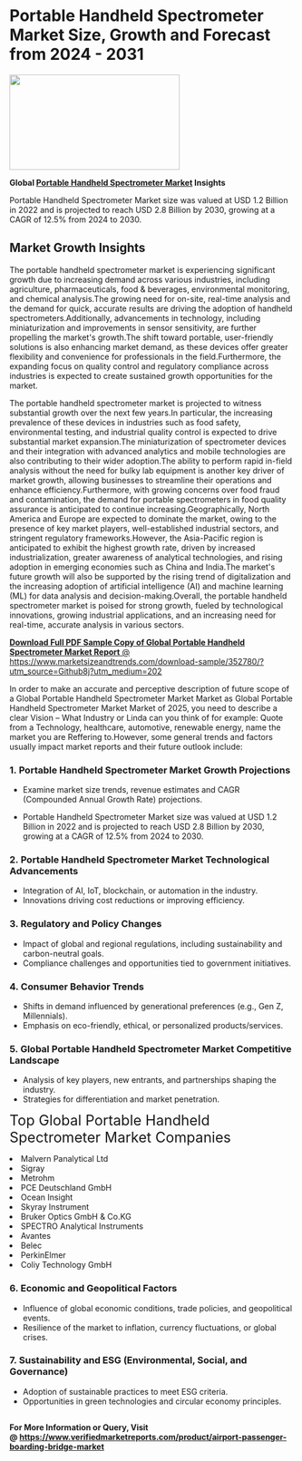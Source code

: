 <H1>Portable Handheld Spectrometer Market Size, Growth and Forecast from 2024 - 2031</H1><img class="aligncenter size-medium wp-image-584254" src="https://thirdeyenews.in/wp-content/uploads/2024/09/Global-Market-Research-300x168.jpeg" alt="" width="300" height="168" /><p><strong>Global&nbsp;<a href="https://www.marketsizeandtrends.com/download-sample/352780/?utm_source=Github8j?utm_medium=202">Portable Handheld Spectrometer Market</a> Insights</strong></p><p>Portable Handheld Spectrometer Market size was valued at USD 1.2 Billion in 2022 and is projected to reach USD 2.8 Billion by 2030, growing at a CAGR of 12.5% from 2024 to 2030.</p><p><h2>Market Growth Insights</h2> <p>The portable handheld spectrometer market is experiencing significant growth due to increasing demand across various industries, including agriculture, pharmaceuticals, food & beverages, environmental monitoring, and chemical analysis.The growing need for on-site, real-time analysis and the demand for quick, accurate results are driving the adoption of handheld spectrometers.Additionally, advancements in technology, including miniaturization and improvements in sensor sensitivity, are further propelling the market's growth.The shift toward portable, user-friendly solutions is also enhancing market demand, as these devices offer greater flexibility and convenience for professionals in the field.Furthermore, the expanding focus on quality control and regulatory compliance across industries is expected to create sustained growth opportunities for the market.</p> <p><a href="sample-link" target="_blank"></a></p> <p>The portable handheld spectrometer market is projected to witness substantial growth over the next few years.In particular, the increasing prevalence of these devices in industries such as food safety, environmental testing, and industrial quality control is expected to drive substantial market expansion.The miniaturization of spectrometer devices and their integration with advanced analytics and mobile technologies are also contributing to their wider adoption.The ability to perform rapid in-field analysis without the need for bulky lab equipment is another key driver of market growth, allowing businesses to streamline their operations and enhance efficiency.Furthermore, with growing concerns over food fraud and contamination, the demand for portable spectrometers in food quality assurance is anticipated to continue increasing.Geographically, North America and Europe are expected to dominate the market, owing to the presence of key market players, well-established industrial sectors, and stringent regulatory frameworks.However, the Asia-Pacific region is anticipated to exhibit the highest growth rate, driven by increased industrialization, greater awareness of analytical technologies, and rising adoption in emerging economies such as China and India.The market's future growth will also be supported by the rising trend of digitalization and the increasing adoption of artificial intelligence (AI) and machine learning (ML) for data analysis and decision-making.Overall, the portable handheld spectrometer market is poised for strong growth, fueled by technological innovations, growing industrial applications, and an increasing need for real-time, accurate analysis in various sectors.</p> <p><a href="get-more-link" target="_blank"></p><p><span class=""><strong>Download Full PDF Sample Copy of Global Portable Handheld Spectrometer Market Report</strong> @ <a href="https://www.marketsizeandtrends.com/download-sample/352780/?utm_source=Github8j?utm_medium=202" target="_blank">https://www.marketsizeandtrends.com/download-sample/352780/?utm_source=Github8j?utm_medium=202</a></span></p><p>In order to make an accurate and perceptive description of future scope of a Global&nbsp;Portable Handheld Spectrometer Market Market as Global&nbsp;Portable Handheld Spectrometer Market Market of 2025, you need to describe a clear Vision &ndash; What Industry or Linda can you think of for example: Quote from a Technology, healthcare, automotive, renewable energy, name the market you are Reffering to.However, some general trends and factors usually impact market reports and their future outlook include:</p><h3>1.&nbsp;<strong>Portable Handheld Spectrometer Market Growth Projections</strong></h3><ul><li>Examine market size trends, revenue estimates and CAGR (Compounded Annual Growth Rate) projections.</li><li><p>Portable Handheld Spectrometer Market size was valued at USD 1.2 Billion in 2022 and is projected to reach USD 2.8 Billion by 2030, growing at a CAGR of 12.5% from 2024 to 2030.</p></li></ul><h3>2.&nbsp;<strong>Portable Handheld Spectrometer Market Technological Advancements</strong></h3><ul><li>Integration of AI, IoT, blockchain, or automation in the industry.</li><li>Innovations driving cost reductions or improving efficiency.</li></ul><h3>3.&nbsp;<strong>Regulatory and Policy Changes</strong></h3><ul><li>Impact of global and regional regulations, including sustainability and carbon-neutral goals.</li><li>Compliance challenges and opportunities tied to government initiatives.</li></ul><h3>4.&nbsp;<strong>Consumer Behavior Trends</strong></h3><ul><li>Shifts in demand influenced by generational preferences (e.g., Gen Z, Millennials).</li><li>Emphasis on eco-friendly, ethical, or personalized products/services.</li></ul><h3>5.&nbsp;<strong>Global Portable Handheld Spectrometer Market Competitive Landscape</strong></h3><ul><li>Analysis of key players, new entrants, and partnerships shaping the industry.</li><li>Strategies for differentiation and market penetration.</li></ul><p data-pm-slice="1 1 []"><span style="color: inherit; font-family: inherit; font-size: 25px;">Top Global Portable Handheld Spectrometer Market Companies</span></p><div class="" data-test-id=""><p><li>Malvern Panalytical Ltd</li><li> Sigray</li><li> Metrohm</li><li> PCE Deutschland GmbH</li><li> Ocean Insight</li><li> Skyray Instrument</li><li> Bruker Optics GmbH & Co.KG</li><li> SPECTRO Analytical Instruments</li><li> Avantes</li><li> Belec</li><li> PerkinElmer</li><li> Coliy Technology GmbH</li></p></div><h3>6.&nbsp;<strong>Economic and Geopolitical Factors</strong></h3><ul><li>Influence of global economic conditions, trade policies, and geopolitical events.</li><li>Resilience of the market to inflation, currency fluctuations, or global crises.</li></ul><h3>7.&nbsp;<strong>Sustainability and ESG (Environmental, Social, and Governance)</strong></h3><ul><li>Adoption of sustainable practices to meet ESG criteria.</li><li>Opportunities in green technologies and circular economy principles.</li></ul><h2><strong style="font-size: 14px;">For More Information or Query, Visit @&nbsp;</strong><a style="background-color: #ffffff; font-size: 14px;" href="https://www.marketsizeandtrends.com/report/portable-handheld-spectrometer-market/" target="_blank">https://www.verifiedmarketreports.com/product/airport-passenger-boarding-bridge-market</a></h2>